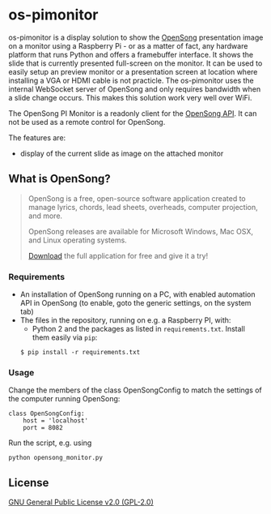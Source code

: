 # os-pimonitor

os-pimonitor is a display solution to show the [OpenSong](http://opensong.org) presentation image on a monitor using a Raspberry Pi - or as a matter of fact, any hardware platform that runs Python and offers a framebuffer interface. It shows the slide that is currently presented full-screen on the monitor. It can be used to easily setup an preview monitor or a presentation screen at location where installing a VGA or HDMI cable is not practicle. The os-pimonitor uses the internal WebSocket server of OpenSong and only requires bandwidth when a slide change occurs. This makes this solution work very well over WiFi.

The OpenSong PI Monitor is a readonly client for the [OpenSong API](http://opensong.org/pages/api.html). It can not be used as a remote control for OpenSong.

The features are:
- display of the current slide as image on the attached monitor


## What is OpenSong?

> OpenSong is a free, open-source software application created to manage lyrics, chords, lead sheets, overheads, computer projection, and more.
>
> OpenSong releases are available for Microsoft Windows, Mac OSX, and Linux operating systems.
>
> [Download](http://opensong.org/d/downloads) the full application for free and give it a try!


### Requirements

  - An installation of OpenSong running on a PC, with enabled automation API in OpenSong (to enable, goto the generic settings, on the system tab)
  - The files in the repository, running on e.g. a Raspberry PI, with:
    - Python 2 and the packages as listed in `requirements.txt`. Install them easily via `pip`:
    ```
    $ pip install -r requirements.txt
    ```

### Usage

Change the members of the class OpenSongConfig to match the settings of the computer running OpenSong:

    class OpenSongConfig:
        host = 'localhost'
        port = 8082

Run the script, e.g. using

    python opensong_monitor.py
		
		
## License

[GNU General Public License v2.0 (GPL-2.0)](http://opensource.org/licenses/gpl-2.0.php)
